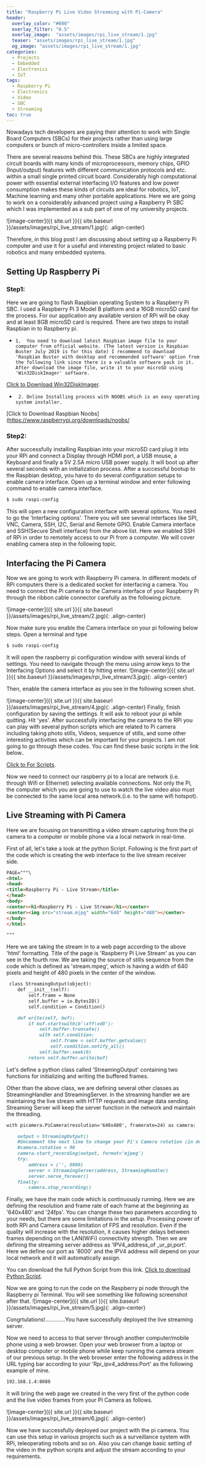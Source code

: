 ```yaml
---
title: "Raspberry Pi Live Video Streaming with Pi-Camera"
header:
  overlay_color: "#000"
  overlay_filter: "0.5"
  overlay_image:  "assets/images/rpi_live_stream/1.jpg"
  teaser: "assets/images/rpi_live_stream/1.jpg"
  og_image: "assets/images/rpi_live_stream/1.jpg"
categories:
  - Projects
  - Embedded
  - Electronics
  - IoT
tags:
  - Raspberry Pi
  - Electronics
  - Video
  - SBC
  - Streaming
toc: true
---
```

Nowadays tech developers are paying their attention to work with Single Board Computers (SBCs) for their projects rather than using large computers or bunch of micro-controllers inside a limited space. 

There are several reasons behind this. These SBCs are highly integrated circuit boards with many kinds of microprocessors, memory chips, GPIO (Input/output) features with different communication protocols and etc. within a small single printed circuit board. Considerably high computational power with essential external interfacing I/O features and low power consumption makes these kinds of circuits are ideal for robotics, IoT, Machine learning and many other portable applications. Here we are going to work on a considerably advanced project using a Raspberry Pi SBC which I was implemented as a sub part of one of my university projects. 

![image-center]({{ site.url }}{{ site.baseurl }}/assets/images/rpi_live_stream/1.jpg){: .align-center}

Therefore, in this blog post I am discussing about setting up a Raspberry Pi computer and use it for a useful and interesting project related to basic robotics and many embedded systems.

## Setting Up Raspberry Pi
### Step1:
Here we are going to flash Raspbian operating System to a Raspberry Pi SBC. I used a Raspberry Pi 3 Model B platform and a 16GB microSD card for the process. For our application any available version of RPi will be okay and at least 8GB microSD card is required. There are two steps to install Raspbian in to Raspberry pi.
*     1.  You need to download latest Raspbian image file to your computer from official website. (The latest version is Raspbian Buster July 2019 is for this date) I recommend to download 'Raspbian Buster with desktop and recommended software' option from the following link since there is a valuable software pack in it.  After download the image file, write it to your microSD using 'Win32DiskImager' software.
 [Click to Download Win32DiskImager](https://www.raspberrypi.org/downloads/raspbian/). 

*      2. Online Installing process with NOOBS which is an easy operating system installer.
[Click to Download Raspbian Noobs](https://www.raspberrypi.org/downloads/noobs/

### Step2:
After successfully installing Raspbian into your microSD card plug it into your RPi and connect a Display through HDMI port, a USB mouse, a Keyboard and finally a 5V 2.5A micro USB power supply. It will boot up after several seconds with an initialization process.
After a successful bootup to the Raspbian desktop, you have to do several configuration setups to enable camera interface.
Open up a terminal window and enter following command to enable camera interface.

```markdown
$ sudo raspi-config     
```
This will open a new configuration interface with several options. You need to go the 'Interfacing options'. There you will see several interfaces like SPI, VNC, Camera, SSH, I2C, Serial and Remote GPIO. Enable Camera interface and SSH(Secure Shell interface)  from the above list. Here we enabled SSH of RPi in order to remotely access to our Pi from a computer. We will cover enabling camera step in the following topic.

## Interfacing the Pi Camera   

Now we are going to work with Raspberry Pi camera. In different models of RPi computers there is a dedicated socket for interfacing a camera. You need to connect the Pi camera to the Camera interface of your Raspberry Pi through the ribbon cable connector carefully as the following picture.  


![image-center]({{ site.url }}{{ site.baseurl }}/assets/images/rpi_live_stream/2.jpg){: .align-center}

    
Now make sure you enable the Camera interface on your pi following below steps.
Open a terminal and type
```markdown
$ sudo raspi-config     
```
It will open the raspberry pi configuration window with several kinds of settings. You need to navigate through the menu using arrow keys to the Interfacing Options and select it by hitting enter.
![image-center]({{ site.url }}{{ site.baseurl }}/assets/images/rpi_live_stream/3.jpg){: .align-center}

Then, enable the camera interface as you see in the following screen shot.

![image-center]({{ site.url }}{{ site.baseurl }}/assets/images/rpi_live_stream/4.jpg){: .align-center}
Finally, finish configuration by saving the settings. It will ask to reboot your pi while quitting. Hit 'yes'.
After successfully interfacing the camera to the RPi you can play with several python scripts which are related to Pi camera including taking photo stills, Videos, sequence of stills, and some other interesting activities which can be important for your projects. I am not going to go through these codes. You can find these basic scripts in the link below..


[Click to For Scripts](https://www.raspberrypi.org/downloads/raspbian). 

Now we need to connect our raspberry pi to a local are network (i.e. through Wifi or Ethernet) selecting available connections.  Not only the Pi, the computer which you are going to use to watch the live video also must be connected to the same local area network.(i.e. to the same wifi hotspot).

## Live Streaming with Pi Camera
Here we are focusing on transmitting a video stream capturing from the pi camera to a computer or mobile phone via a local network in real-time.

First of all, let's take a look at the python Script. Following is the first part of the code which is creating the web interface to the live stream receiver side. 

```markdown
PAGE="""\
<html>
<head>
<title>Raspberry Pi - Live Stream</title>
</head>
<body>
<center><h1>Raspberry Pi - Live Stream</h1></center>
<center><img src="stream.mjpg" width="640" height="480"></center>
</body>
</html>

"""
```
Here we are taking the stream in to a web page according to the above 'html' formatting. Title of the page is 'Raspberry Pi Live Stream' as you can see in the fourth row. We are taking the source of stills sequence from the code which is defined as 'stream.mpeg', which is having a width of 640 pixels and height of 480 pixels in the center of the window.

```markdown
 class StreamingOutput(object):
    def __init__(self):
        self.frame = None
        self.buffer = io.BytesIO()
        self.condition = Condition()

    def write(self, buf):
        if buf.startswith(b'\xff\xd8'):
            self.buffer.truncate()
            with self.condition:
                self.frame = self.buffer.getvalue()
                self.condition.notify_all()
            self.buffer.seek(0)
        return self.buffer.write(buf)

```
Let's define a python class called 'StreamingOutput' containing two functions for initializing and writing the buffered frames.      

Other than the above class, we are defining several other classes as StreamingHandler and StreamingServer. In the streaming handler we are maintaining the live stream with HTTP requests and image data sending. Streaming Server will keep the server function in the network and maintain the threading.

```markdown
with picamera.PiCamera(resolution='640x480', framerate=24) as camera:

    output = StreamingOutput()
    #Uncomment the next line to change your Pi's Camera rotation (in degrees)
    #camera.rotation = 90
    camera.start_recording(output, format='mjpeg')
    try:
        address = ('', 8000)
        server = StreamingServer(address, StreamingHandler)
        server.serve_forever()
    finally:
        camera.stop_recording()
```

Finally, we have the main code which is continuously running. Here we are defining the resolution and frame rate of each frame at the beginning as '640x480' and '24fps'. You can change these two parameters according to your needs, but there are some limitations in the setup. Processing power of both RPi and Camera cause limitation of FPS and resolution. Even if the quality will increase with the resolution, it causes higher delays between frames depending on the LAN(WiFi) connectivity strength. Then we are defining the streaming server address as 'IPV4_address_of _ur_pi,port'.  Here we define our port as '8000' and the IPV4 address will depend on your local network and it will automatically assign.


You can download the full Python Script from this link.
[Click to download Python Script](https://github.com/ChandulaNethmal/Pi_Camera/tree/master/Live_streaming). 

Now we are going to run the code on the Raspberry pi node through the Raspberry pi Terminal.
You will see something like following screenshot after that.
![image-center]({{ site.url }}{{ site.baseurl }}/assets/images/rpi_live_stream/5.jpg){: .align-center}

Congrtulations!.............You have successfully deployed the live streaming server.


Now we need to access to that server through another computer/mobile phone using a web browser. Open your web browser from a laptop or desktop computer or mobile phone while keep running the camera stream of our previous setup. In the web browser enter the following address in the URL typing bar according to your 'Rpi_ipv4_address:Port' as the following example of mine.

```markdown
192.168.1.4:8080   
```   
It will bring the web page we created in the very first of the python code and the live video frames from your PI Camera as follows. 

![image-center]({{ site.url }}{{ site.baseurl }}/assets/images/rpi_live_stream/6.jpg){: .align-center}


Now we have successfully deployed our project with the pi camera. You can use this setup in various projects such as a surveillance system with RPi, teleoperating robots and so on. Also you can change basic setting of the video in the python scripts and adjust the stream according to your requirements.    